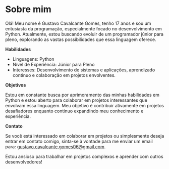 # Sobre mim

Olá! Meu nome é Gustavo Cavalcante Gomes, tenho 17 anos e sou um entusiasta da programação, especialmente focado no desenvolvimento em Python. Atualmente, estou buscando evoluir de um programador júnior para pleno, explorando as vastas possibilidades que essa linguagem oferece.


**Habilidades**
- Linguagens: Python
- Nível de Experiência: Júnior para Pleno
- Interesses: Desenvolvimento de sistemas e aplicações, aprendizado contínuo e colaboração em projetos envolventes.



**Objetivos**

Estou em constante busca por aprimoramento das minhas habilidades em Python e estou aberto para colaborar em projetos interessantes que envolvam essa linguagem. Meu objetivo é contribuir ativamente em projetos desafiadores enquanto continuo expandindo meu conhecimento e experiência.


**Contato**

Se você está interessado em colaborar em projetos ou simplesmente deseja entrar em contato comigo, sinta-se à vontade para me enviar um email para: gustavo.cavalcante.gomes06@gmail.com.

Estou ansioso para trabalhar em projetos complexos e aprender com outros desenvolvedores!
